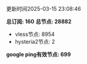 更新时间2025-03-15 23:08:46

**总订阅: 160**
**总节点: 28882**
- vless节点: 8954
- hysteria2节点: 2

**google ping有效节点: 699**
